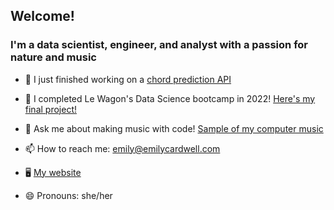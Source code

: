 ## Welcome!

### I'm a data scientist, engineer, and analyst with a passion for nature and music

- 🎤 I just finished working on a [chord prediction API](https://chord-predict.streamlit.app/)

- 🌱 I completed Le Wagon's Data Science bootcamp in 2022! [Here's my final project!](https://github.com/emilycardwell/final-project-cleaning)

- 💬 Ask me about making music with code! [Sample of my computer music](https://on.soundcloud.com/Cz8om)

- 📫 How to reach me: emily@emilycardwell.com

- 🖥 [My website](https://www.emilycardwell.com/)

- 😄 Pronouns: she/her
